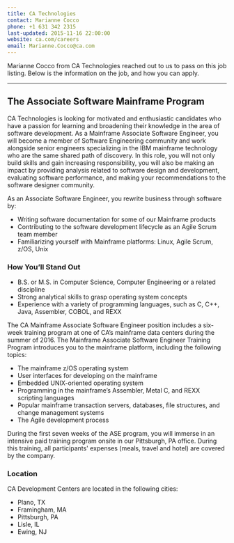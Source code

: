 ```yaml
---
title: CA Technologies
contact: Marianne Cocco
phone: +1 631 342 2315
last-updated: 2015-11-16 22:00:00
website: ca.com/careers
email: Marianne.Cocco@ca.com
---
```

Marianne Cocco from CA Technologies reached out to us to pass on this job listing. Below is the information on the job, and how you can apply.

***

## The Associate Software Mainframe Program

CA Technologies is looking for motivated and enthusiastic candidates who have a passion for learning and broadening their knowledge in the area of software development. As a Mainframe Associate Software Engineer, you will become a member of Software Engineering community and work alongside senior engineers specializing in the IBM mainframe technology who are the same shared path of discovery. In this role, you will not only build skills and gain increasing responsibility, you will also be making an impact by providing analysis related to software design and development, evaluating software performance, and making your recommendations to the software designer community.

As an Associate Software Engineer, you rewrite business through software by:

* Writing software documentation  for some of our Mainframe products
* Contributing to the software development lifecycle as an Agile Scrum team member
* Familiarizing yourself with Mainframe platforms: Linux, Agile Scrum, z/OS, Unix

### How You’ll Stand Out

* B.S. or M.S. in Computer Science, Computer Engineering or a related discipline
* Strong analytical skills to grasp operating system concepts
* Experience with a variety of programming languages, such as C, C++, Java, Assembler, COBOL, and REXX

The CA Mainframe Associate Software Engineer position includes a six-week training program at one of CA’s mainframe data centers during the summer of 2016. The Mainframe Associate Software Engineer Training Program introduces you to the mainframe platform, including the following topics:
* The mainframe z/OS operating system
* User interfaces for developing on the mainframe
* Embedded UNIX-oriented operating system
* Programming in the mainframe’s Assembler, Metal C, and REXX scripting languages
* Popular mainframe transaction servers, databases, file structures, and change management systems
* The Agile development process

During the first seven weeks of the ASE program, you will immerse in an intensive paid training program onsite in our Pittsburgh, PA office. During this training, all participants' expenses (meals, travel and hotel) are covered by the company.

### Location

CA Development Centers are located in the following cities:

* Plano, TX
* Framingham, MA
* Pittsburgh, PA
* Lisle, IL
* Ewing, NJ      
